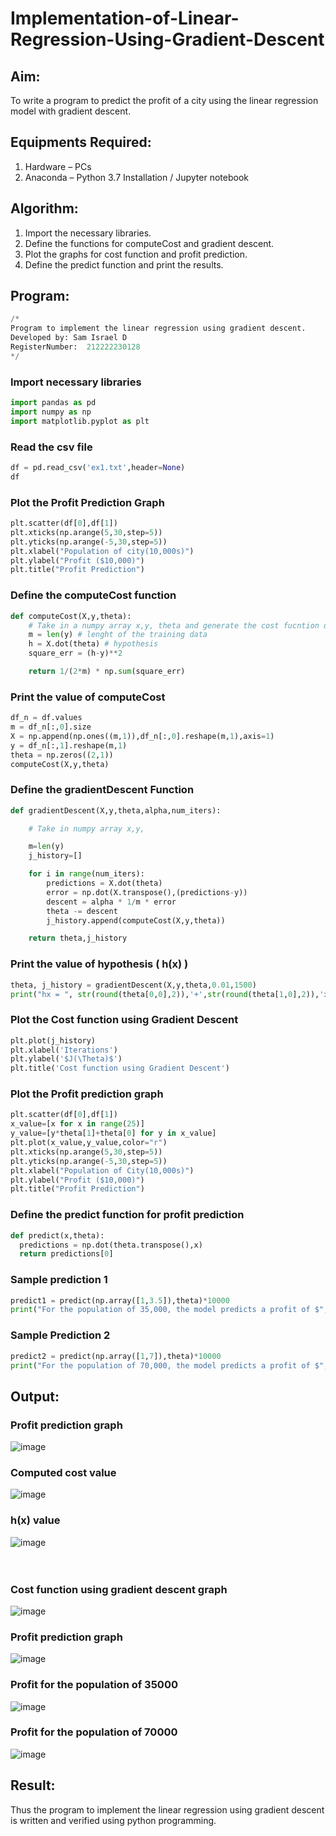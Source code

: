 # Implementation-of-Linear-Regression-Using-Gradient-Descent

## Aim:
To write a program to predict the profit of a city using the linear regression model with gradient descent.

## Equipments Required:
1. Hardware – PCs
2. Anaconda – Python 3.7 Installation / Jupyter notebook

## Algorithm:
1. Import the necessary libraries.
2. Define the functions for computeCost and gradient descent.
3. Plot the graphs for cost function and profit prediction.
4. Define the predict function and print the results.

## Program:
```python
/*
Program to implement the linear regression using gradient descent.
Developed by: Sam Israel D
RegisterNumber:  212222230128
*/
```
### Import necessary libraries
```python
import pandas as pd
import numpy as np
import matplotlib.pyplot as plt
```
### Read the csv file
```python
df = pd.read_csv('ex1.txt',header=None)
df
```
### Plot the Profit Prediction Graph
```python
plt.scatter(df[0],df[1])
plt.xticks(np.arange(5,30,step=5))
plt.yticks(np.arange(-5,30,step=5))
plt.xlabel("Population of city(10,000s)")
plt.ylabel("Profit ($10,000)")
plt.title("Profit Prediction")
```
### Define the computeCost function
```python
def computeCost(X,y,theta):
    # Take in a numpy array x,y, theta and generate the cost fucntion of using in a linear regression model
    m = len(y) # lenght of the training data
    h = X.dot(theta) # hypothesis
    square_err = (h-y)**2

    return 1/(2*m) * np.sum(square_err)
```
### Print the value of computeCost
```python
df_n = df.values
m = df_n[:,0].size
X = np.append(np.ones((m,1)),df_n[:,0].reshape(m,1),axis=1)
y = df_n[:,1].reshape(m,1)
theta = np.zeros((2,1))
computeCost(X,y,theta)
```
### Define the gradientDescent Function
```python
def gradientDescent(X,y,theta,alpha,num_iters):

    # Take in numpy array x,y,

    m=len(y)
    j_history=[]

    for i in range(num_iters):
        predictions = X.dot(theta)
        error = np.dot(X.transpose(),(predictions-y))
        descent = alpha * 1/m * error
        theta -= descent
        j_history.append(computeCost(X,y,theta))

    return theta,j_history
```
### Print the value of hypothesis ( h(x) )
```python
theta, j_history = gradientDescent(X,y,theta,0.01,1500)
print("hx = ", str(round(theta[0,0],2)),'+',str(round(theta[1,0],2)),'x1')
```
### Plot the Cost function using Gradient Descent
```python
plt.plot(j_history)
plt.xlabel('Iterations')
plt.ylabel('$J(\Theta)$')
plt.title('Cost function using Gradient Descent')
```
### Plot the Profit prediction graph
```python
plt.scatter(df[0],df[1])
x_value=[x for x in range(25)]
y_value=[y*theta[1]+theta[0] for y in x_value]
plt.plot(x_value,y_value,color="r")
plt.xticks(np.arange(5,30,step=5))
plt.yticks(np.arange(-5,30,step=5))
plt.xlabel("Population of City(10,000s)")
plt.ylabel("Profit ($10,000)")
plt.title("Profit Prediction")
```
### Define the predict function for profit prediction
```python
def predict(x,theta):
  predictions = np.dot(theta.transpose(),x)
  return predictions[0]
```
### Sample prediction 1
```python
predict1 = predict(np.array([1,3.5]),theta)*10000
print("For the population of 35,000, the model predicts a profit of $",str(round(predict1,0)))
```
### Sample Prediction 2
```python
predict2 = predict(np.array([1,7]),theta)*10000
print("For the population of 70,000, the model predicts a profit of $",str(round(predict2,0)))
```


## Output:
### Profit prediction graph
![image](./outputImages/profitPredictionGraph.png)
### Computed cost value
![image](./outputImages/computedCostValue.png)
### h(x) value
![image](./outputImages/hxValue.png)
<br>
<br>
<br>
### Cost function using gradient descent graph
![image](./outputImages/costFunctionUsingGradientDescent.png)
### Profit prediction graph 
![image](./outputImages/profitPredictionGraph(1).png)
### Profit for the population of 35000
![image](./outputImages/profit35000.png)
### Profit for the population of 70000
![image](./outputImages/profit70000.png)


## Result:
Thus the program to implement the linear regression using gradient descent is written and verified using python programming.

